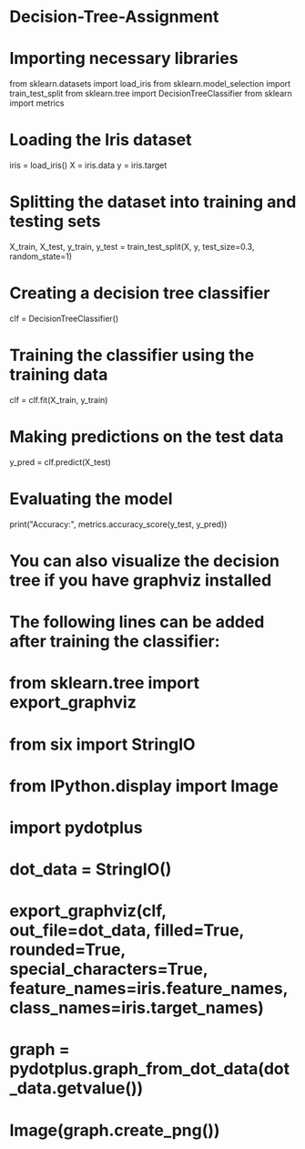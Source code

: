 # Decision-Tree-Assignment
# Importing necessary libraries
from sklearn.datasets import load_iris
from sklearn.model_selection import train_test_split
from sklearn.tree import DecisionTreeClassifier
from sklearn import metrics

# Loading the Iris dataset
iris = load_iris()
X = iris.data
y = iris.target

# Splitting the dataset into training and testing sets
X_train, X_test, y_train, y_test = train_test_split(X, y, test_size=0.3, random_state=1)

# Creating a decision tree classifier
clf = DecisionTreeClassifier()

# Training the classifier using the training data
clf = clf.fit(X_train, y_train)

# Making predictions on the test data
y_pred = clf.predict(X_test)

# Evaluating the model
print("Accuracy:", metrics.accuracy_score(y_test, y_pred))

# You can also visualize the decision tree if you have graphviz installed
# The following lines can be added after training the classifier:
# from sklearn.tree import export_graphviz
# from six import StringIO
# from IPython.display import Image
# import pydotplus
# dot_data = StringIO()
# export_graphviz(clf, out_file=dot_data, filled=True, rounded=True, special_characters=True, feature_names=iris.feature_names, class_names=iris.target_names)
# graph = pydotplus.graph_from_dot_data(dot_data.getvalue())
# Image(graph.create_png())

